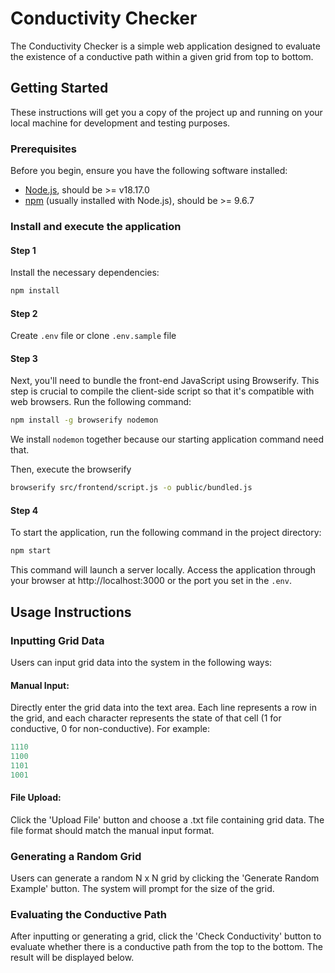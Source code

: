 # Conductivity Checker

The Conductivity Checker is a simple web application designed to evaluate the existence of a conductive path within a given grid from top to bottom.

## Getting Started

These instructions will get you a copy of the project up and running on your local machine for development and testing purposes.

### Prerequisites

Before you begin, ensure you have the following software installed:

- [Node.js](https://nodejs.org/en/), should be >= v18.17.0
- [npm](https://www.npmjs.com/) (usually installed with Node.js), should be >= 9.6.7

### Install and execute the application
#### Step 1
Install the necessary dependencies:

```bash
npm install
```

#### Step 2
Create `.env` file or clone `.env.sample` file

#### Step 3
Next, you'll need to bundle the front-end JavaScript using Browserify. This step is crucial to compile the client-side script so that it's compatible with web browsers. Run the following command:

```bash
npm install -g browserify nodemon
```

We install `nodemon` together because our starting application command need that.

Then, execute the browserify
```bash
browserify src/frontend/script.js -o public/bundled.js
```

#### Step 4
To start the application, run the following command in the project directory:
```bash
npm start
```

This command will launch a server locally. Access the application through your browser at http://localhost:3000 or the port you set in the `.env`.

## Usage Instructions
### Inputting Grid Data
Users can input grid data into the system in the following ways:

#### Manual Input:
Directly enter the grid data into the text area. Each line represents a row in the grid, and each character represents the state of that cell (1 for conductive, 0 for non-conductive). For example:

```yaml
1110
1100
1101
1001
```

#### File Upload:
Click the 'Upload File' button and choose a .txt file containing grid data. The file format should match the manual input format.

### Generating a Random Grid
Users can generate a random N x N grid by clicking the 'Generate Random Example' button. The system will prompt for the size of the grid.

### Evaluating the Conductive Path
After inputting or generating a grid, click the 'Check Conductivity' button to evaluate whether there is a conductive path from the top to the bottom. The result will be displayed below.